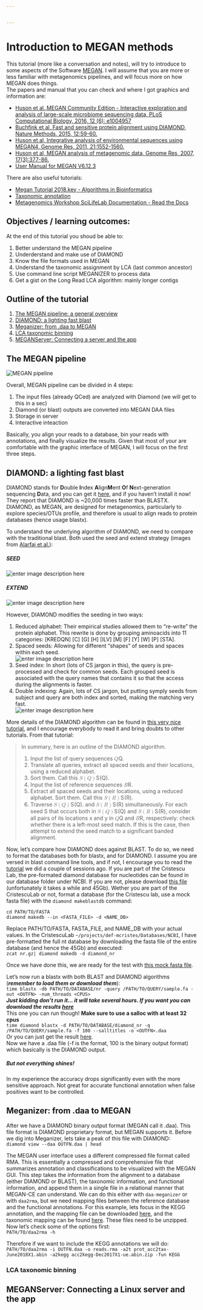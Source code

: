 ```yaml
---


---
```


<h1 id="introduction-to-megan-methods">Introduction to MEGAN methods</h1>
<p>This tutorial (more like a conversation and notes), will try to introduce to some aspects of the Software <a href="http://www-ab.informatik.uni-tuebingen.de/software/megan6/">MEGAN</a>. I will assume that you are more or less familiar with metagenomics pipelines, and will focus more on how MEGAN does things.<br>
The papers and manual that you can check and where I got graphics and information are:</p>
<ul>
<li><a href="https://journals.plos.org/ploscompbiol/article?id=10.1371/journal.pcbi.1004957">Huson et al.,MEGAN Community Edition - Interactive exploration and analysis of large-scale microbiome sequencing data,  PLoS Computational Biology, 2016, 12 (6): e1004957</a></li>
<li><a href="http://www.nature.com/nmeth/journal/v12/n1/full/nmeth.3176.html">Buchfink et al, Fast and sensitive protein alignment using DIAMOND, Nature Methods, 2015, 12:59-60.</a></li>
<li><a href="http://genome.cshlp.org/content/21/9/1552.long">Huson et al, Integrative analysis of environmental sequences using MEGAN4, Genome Res, 2011, 21:1552-1560.</a></li>
<li><a href="http://genome.cshlp.org/content/17/3/377.long">Huson et al, MEGAN analysis of metagenomic data, Genome Res, 2007, 17(3):377-86.</a></li>
<li><a href="https://www.google.com/url?sa=t&amp;rct=j&amp;q=&amp;esrc=s&amp;source=web&amp;cd=1&amp;cad=rja&amp;uact=8&amp;ved=2ahUKEwjinvOD6cTdAhXHxYMKHUy-AekQFjAAegQIBRAC&amp;url=http%3A%2F%2Fab.inf.uni-tuebingen.de%2Fdata%2Fsoftware%2Fmegan6%2Fdownload%2Fmanual.pdf&amp;usg=AOvVaw0RSRcHsae9qWupV1_G_ln6">User Manual for MEGAN V6.12.3</a></li>
</ul>
<p>There are also useful tutorials:</p>
<ul>
<li><a href="https://www.google.com/url?sa=t&amp;rct=j&amp;q=&amp;esrc=s&amp;source=web&amp;cd=2&amp;ved=2ahUKEwjcs5S86cTdAhVo9IMKHRfPA-cQFjABegQICRAC&amp;url=http%3A%2F%2Fab.inf.uni-tuebingen.de%2Fdata%2Fsoftware%2Fmegan6%2Fdownload%2FMeganTutorialApril2018.pdf&amp;usg=AOvVaw3hBaeMzeFdB-brR50gAXFq">Megan Tutorial 2018.key - Algorithms in Bioinformatics</a></li>
<li><a href="https://metagenomics-workshop.readthedocs.io/en/latest/annotation/taxonomic_annotation.html">Taxonomic annotation</a></li>
<li><a href="https://www.google.com/url?sa=t&amp;rct=j&amp;q=&amp;esrc=s&amp;source=web&amp;cd=14&amp;ved=2ahUKEwiGksOl6sTdAhWK3oMKHQfOCoYQFjANegQICRAC&amp;url=https%3A%2F%2Freadthedocs.org%2Fprojects%2Fmetagenomics-workshop%2Fdownloads%2Fpdf%2Flatest%2F&amp;usg=AOvVaw3x4abtP7EXWdmJloj9qZ14">Metagenomics Workshop SciLifeLab Documentation - Read the Docs</a></li>
</ul>
<h2 id="objectives--learning-outcomes">Objectives / learning outcomes:</h2>
<p>At the end of this tutorial you shoud be able to:</p>
<ol>
<li>Better understand the MEGAN pipeline</li>
<li>Underderstand and make use of DIAMOND</li>
<li>Know the file formats used in MEGAN</li>
<li>Understand the taxonomic assignment by LCA (last common ancestor)</li>
<li>Use command line script MEGANIZER to process data</li>
<li>Get a gist on the Long Read LCA algorithm: mainly longer contigs</li>
</ol>
<h2 id="outline-of-the-tutorial">Outline of the tutorial</h2>
<ol>
<li><a href="#the-megan-pipeline">The MEGAN pipeline: a general overview</a></li>
<li><a href="#diamond-a-lighting-fast-blast">DIAMOND: a lighting fast blast</a></li>
<li><a href="#meganizer-from-.daa-to-megan">Meganizer: from .daa to MEGAN</a></li>
<li><a href="#lca-taxonomic-binning">LCA taxonomic binning</a></li>
<li><a href="meganserver-Connecting-a-server-and-the-app">MEGANServer: Connecting a server and the app</a></li>
</ol>
<h2 id="the-megan-pipeline">The MEGAN pipeline</h2>
<p><img src="https://journals.plos.org/ploscompbiol/article/figure/image?size=large&amp;id=10.1371/journal.pcbi.1004957.g001" alt="MEGAN pipeline"></p>
<p>Overall, MEGAN pipeline can be divided in 4 steps:</p>
<ol>
<li>The input files (already QCed) are analyzed with Diamond (we will get to this in a sec)</li>
<li>Diamond (or blast) outputs are converted into MEGAN DAA files</li>
<li>Storage in server</li>
<li>Interactive inteaction</li>
</ol>
<p>Basically, you align your reads to a database, bin your reads with annotations, and finally visualize the results. Given that most of your are comfortable with the graphic interface of MEGAN, I will focus on the first three steps.</p>
<h2 id="diamond-a-lighting-fast-blast">DIAMOND: a lighting fast blast</h2>
<p>DIAMOND stands for <strong>D</strong>ouble <strong>I</strong>ndex <strong>A</strong>lign<strong>M</strong>ent <strong>O</strong>f <strong>N</strong>ext-generation sequencing <strong>D</strong>ata, and you can get it <a href="http://ab.inf.uni-tuebingen.de/software/diamond">here</a>, and if you haven’t install it now! They report that DIAMOND is ~20,000 times faster than BLASTX. DIAMOND, as MEGAN, are designed for metagenomics, particularly to explore species/OTUs profile, and therefore is usual to align reads to protein databases (hence usage blastx).</p>
<p>To understand the underlying algorithm of DIAMOND, we need to compare with the traditional blast. Both used the seed and extend strategy (images from <a href="https://www.doi.org/10.4172/jcsb.1000260">Alarfaj et al.</a>):</p>
<h5 id="seed">SEED</h5>
<p><img src="https://raw.githubusercontent.com/jshleap/CristescuLab_misc/master/Tutorials/Blast/img/Seeding-step.png" alt="enter image description here"></p>
<h5 id="extend">EXTEND</h5>
<p><img src="https://raw.githubusercontent.com/jshleap/CristescuLab_misc/master/Tutorials/Blast/img/extension_step.png" alt="enter image description here"></p>
<p>However, DIAMOND modifies the seeding in two ways:</p>
<ol>
<li>Reduced alphabet: Their empirical studies allowed them to “re-write” the protein alphabet. This rewrite is done by grouping aminoacids into 11 categories: [KREDQN] [C] [G] [H] [ILV] [M] [F] [Y] [W] [P] [STA].</li>
<li>Spaced seeds: Allowing for different “shapes” of seeds and spaces within each seed.<br>
<img src="https://media.nature.com/lw926/nature-assets/nmeth/journal/v12/n1/images_supplementary/nmeth.3176-SF1.jpg" alt="enter image description here"></li>
<li>Seed index: In short (lots of CS jargon in this), the query is pre-processed and check for common seeds. Each grouped seed is associated with the query names that contains it so that the access during the alignments is faster.</li>
<li>Double indexing: Again, lots of CS jargon, but putting symply seeds from subject and query are both index and sorted, making the matching very fast.<br>
<img src="http://pangenome.tuebingen.mpg.de/images/diamond.png" alt="enter image description here"></li>
</ol>
<p>More details of the DIAMOND algorithm can be found in <a href="http://ab.inf.uni-tuebingen.de/teaching/ws14/bioinf/13-BeyondBlast.pdf">this very nice tutorial</a>, and I encourage everybody to read it and bring doubts to other tutorials. From that tutorial:</p>
<blockquote>
<p>In summary, here is an outline of the DIAMOND algorithm.</p>
<ol>
<li>Input the list of query sequences <span class="katex--inline"><span class="katex"><span class="katex-mathml"><math><semantics><mrow><mi>Q</mi></mrow><annotation encoding="application/x-tex">Q</annotation></semantics></math></span><span class="katex-html" aria-hidden="true"><span class="base"><span class="strut" style="height: 0.8777699999999999em; vertical-align: -0.19444em;"></span><span class="mord mathit">Q</span></span></span></span></span>.</li>
<li>Translate all queries, extract all spaced seeds and their locations, using a reduced alphabet.</li>
<li>Sort them. Call this <span class="katex--inline"><span class="katex"><span class="katex-mathml"><math><semantics><mrow><mi>S</mi><mo>(</mo><mi>Q</mi><mo>)</mo></mrow><annotation encoding="application/x-tex">S(Q)</annotation></semantics></math></span><span class="katex-html" aria-hidden="true"><span class="base"><span class="strut" style="height: 1em; vertical-align: -0.25em;"></span><span class="mord mathit" style="margin-right: 0.05764em;">S</span><span class="mopen">(</span><span class="mord mathit">Q</span><span class="mclose">)</span></span></span></span></span>.</li>
<li>Input the list of reference sequences <span class="katex--inline"><span class="katex"><span class="katex-mathml"><math><semantics><mrow><mi>R</mi></mrow><annotation encoding="application/x-tex">R</annotation></semantics></math></span><span class="katex-html" aria-hidden="true"><span class="base"><span class="strut" style="height: 0.68333em; vertical-align: 0em;"></span><span class="mord mathit" style="margin-right: 0.00773em;">R</span></span></span></span></span>.</li>
<li>Extract all spaced seeds and their locations, using a reduced alphabet. Sort them. Call this <span class="katex--inline"><span class="katex"><span class="katex-mathml"><math><semantics><mrow><mi>S</mi><mo>(</mo><mi>R</mi><mo>)</mo></mrow><annotation encoding="application/x-tex">S(R)</annotation></semantics></math></span><span class="katex-html" aria-hidden="true"><span class="base"><span class="strut" style="height: 1em; vertical-align: -0.25em;"></span><span class="mord mathit" style="margin-right: 0.05764em;">S</span><span class="mopen">(</span><span class="mord mathit" style="margin-right: 0.00773em;">R</span><span class="mclose">)</span></span></span></span></span>.</li>
<li>Traverse <span class="katex--inline"><span class="katex"><span class="katex-mathml"><math><semantics><mrow><mi>S</mi><mo>(</mo><mi>Q</mi><mo>)</mo></mrow><annotation encoding="application/x-tex">S(Q)</annotation></semantics></math></span><span class="katex-html" aria-hidden="true"><span class="base"><span class="strut" style="height: 1em; vertical-align: -0.25em;"></span><span class="mord mathit" style="margin-right: 0.05764em;">S</span><span class="mopen">(</span><span class="mord mathit">Q</span><span class="mclose">)</span></span></span></span></span>. and <span class="katex--inline"><span class="katex"><span class="katex-mathml"><math><semantics><mrow><mi>S</mi><mo>(</mo><mi>R</mi><mo>)</mo></mrow><annotation encoding="application/x-tex">S(R)</annotation></semantics></math></span><span class="katex-html" aria-hidden="true"><span class="base"><span class="strut" style="height: 1em; vertical-align: -0.25em;"></span><span class="mord mathit" style="margin-right: 0.05764em;">S</span><span class="mopen">(</span><span class="mord mathit" style="margin-right: 0.00773em;">R</span><span class="mclose">)</span></span></span></span></span> simultaneously. For each seed S that occurs both in <span class="katex--inline"><span class="katex"><span class="katex-mathml"><math><semantics><mrow><mi>S</mi><mo>(</mo><mi>Q</mi><mo>)</mo></mrow><annotation encoding="application/x-tex">S(Q)</annotation></semantics></math></span><span class="katex-html" aria-hidden="true"><span class="base"><span class="strut" style="height: 1em; vertical-align: -0.25em;"></span><span class="mord mathit" style="margin-right: 0.05764em;">S</span><span class="mopen">(</span><span class="mord mathit">Q</span><span class="mclose">)</span></span></span></span></span> and <span class="katex--inline"><span class="katex"><span class="katex-mathml"><math><semantics><mrow><mi>S</mi><mo>(</mo><mi>R</mi><mo>)</mo></mrow><annotation encoding="application/x-tex">S(R)</annotation></semantics></math></span><span class="katex-html" aria-hidden="true"><span class="base"><span class="strut" style="height: 1em; vertical-align: -0.25em;"></span><span class="mord mathit" style="margin-right: 0.05764em;">S</span><span class="mopen">(</span><span class="mord mathit" style="margin-right: 0.00773em;">R</span><span class="mclose">)</span></span></span></span></span>, consider all pairs of its locations x and y in <span class="katex--inline"><span class="katex"><span class="katex-mathml"><math><semantics><mrow><mi>Q</mi></mrow><annotation encoding="application/x-tex">Q</annotation></semantics></math></span><span class="katex-html" aria-hidden="true"><span class="base"><span class="strut" style="height: 0.8777699999999999em; vertical-align: -0.19444em;"></span><span class="mord mathit">Q</span></span></span></span></span> and <span class="katex--inline"><span class="katex"><span class="katex-mathml"><math><semantics><mrow><mi>R</mi></mrow><annotation encoding="application/x-tex">R</annotation></semantics></math></span><span class="katex-html" aria-hidden="true"><span class="base"><span class="strut" style="height: 0.68333em; vertical-align: 0em;"></span><span class="mord mathit" style="margin-right: 0.00773em;">R</span></span></span></span></span>, respectively: check whether there is a left-most seed match. If this is the case, then attempt to extend the seed match to a significant banded alignment.</li>
</ol>
</blockquote>
<p>Now, let’s compare how DIAMOND does against BLAST. To do so, we need to format the databases both for blastx, and for DIAMOND. I assume you are versed in blast command line tools, and if not, I encourage you to read the <a href="https://github.com/jshleap/CristescuLab_misc/tree/master/Tutorials/Blast">tutorial</a> we did a couple of sessions ago. If you are part of the Cristescu Lab, the pre-formated diamond database for nucleotides can be found in our database folder under NCBI. If you are not, please download <a href="ftp://ftp.ncbi.nlm.nih.gov/blast/db/FASTA/nr.gz">this file</a> (unfortunately it takes a while and 45Gb). Wether you are part of the CristescuLab or not, format a database (for the Cristescu lab, use a mock fasta file) with the <code>diamond makeblastdb</code> command:</p>
<pre><code>cd PATH/TO/FASTA
diamond makedb --in &lt;FASTA_FILE&gt; -d &lt;NAME_DB&gt;
</code></pre>
<p>Replace PATH/TO/FASTA, FASTA_FILE, and NAME_DB with your actual values. In the CristescuLab <code>~/projects/def-mcristes/Databases/NCBI</code>, I have pre-formatted the full nt database by downloading the fasta file of the entire database (and hence the 45Gb) and executed:<br>
<code>zcat nr.gz| diamond makedb -d diamond_nr</code></p>
<p>Once we have done this, we are ready for the test with <a href="https://raw.githubusercontent.com/jshleap/CristescuLab_misc/master/Tutorials/MEGAN/files/sample.fa">this mock fasta file</a>.</p>
<p>Let’s now run a blastx with both BLAST and DIAMOND algorithms (<strong><em>remember to load them or download them</em></strong>):<br>
<code>time blastx -db PATH/TO/DATABASE/nr -query /PATH/TO/QUERY/sample.fa -out &lt;OUTFN&gt; -num_threads &lt;CPUS&gt;</code><br>
<strong><em>Just kidding don’t run it… it will take several hours. If you want you can download the results <a href="https://raw.githubusercontent.com/jshleap/CristescuLab_misc/master/Tutorials/MEGAN/files/submitted.blast">here</a></em></strong><br>
This one you can run though! <strong>Make sure to use a salloc with at least 32 cpus</strong><br>
<code>time diamond blastx -d PATH/TO/DATABASE/diamond_nr -q /PATH/TO/QUERY/sample.fa -f 100 --salltitles -o &lt;OUTFN&gt;.daa</code><br>
Or you can just get the result <a href="https://raw.githubusercontent.com/jshleap/CristescuLab_misc/master/Tutorials/MEGAN/files/diamond.daa">here</a>.<br>
Now we have a .daa file (-f is the format, 100 is the binary output format) which basically is the DIAMOND output.</p>
<h5 id="but-not-everything-shines">But not everything shines!</h5>
<p>In my experience the accuracy drops significantly even with the more sensitive approach. Not great for accurate functional annotation when false positives want to be controlled.</p>
<h2 id="meganizer-from-.daa-to-megan">Meganizer: from .daa to MEGAN</h2>
<p>After we have a DIAMOND binary output format (MEGAN call it .daa). This file format is DIAMOND proprietary format, but MEGAN supports it. Before we dig into Meganizer, lets take a peak of this file with DIAMOND:<br>
<code>diamond view --daa OUTFN.daa | head</code></p>
<p>The MEGAN user interface uses a different compressed file format called RMA. This is essentially a compressed and comprehensive file that summarizes annotation and classifications to be visualized with the MEGAN GUI. This step takes the information from the alignment to a database (either DIAMOND or BLAST), the taxonomic information, and functional information, and append them in a single file in a relational manner that MEGAN-CE can understand. We can do this either with <code>daa-meganizer</code> or with <code>daa2rma</code>, but we need mapping files between the reference database and the functional annotations. For this example, lets focus in the KEGG annotation, and the mapping file can be downloaded <a href="http://ab.inf.uni-tuebingen.de/data/software/megan6/download/acc2kegg-Dec2017X1-ue.abin.zip">here</a>, and the taxonomic mapping can be found <a href="http://ab.inf.uni-tuebingen.de/data/software/megan6/download/prot_acc2tax-June2018X1.abin.zip">here</a>. These files need to be unzipped. Now let’s check some of the options first:<br>
<code>PATH/TO/daa2rma -h</code></p>
<p>Therefore if we want to include the KEGG annotations we will do:<br>
<code>PATH/TO/daa2rma -i OUTFN.daa -o reads.rma -a2t prot_acc2tax-June2018X1.abin -a2kegg acc2kegg-Dec2017X1-ue.abin.zip -fun KEGG</code></p>
<h3 id="lca-taxonomic-binning">LCA taxonomic binning</h3>
<h2 id="meganserver-connecting-a-linux-server-and-the-app">MEGANServer: Connecting a Linux server and the app</h2>

